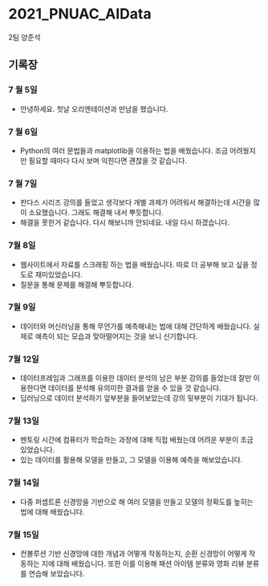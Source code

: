 # 2021_PNUAC_AIData
 2팀 양준석

## 기록장

### 7 월 5일
+ 안녕하세요. 첫날 오리엔테이션과 만남을 했습니다.

### 7 월 6일
+ Python의 여러 문법들과 matplotlib을 이용하는 법을 배웠습니다. 조금 어려웠지만 필요할 때마다 다시 보며 익힌다면 괜찮을 것 같습니다.

### 7 월 7일
+ 판다스 시리즈 강의를 들었고 생각보다 개별 과제가 어려워서 해결하는데 시간을 많이 소요했습니다. 그래도 해결해 내서 뿌듯합니다.
+ 해결을 못한거 같습니다. 다시 해보니까 안되네요. 내일 다시 하겠습니다.

### 7월 8일
+ 웹사이트에서 자료를 스크래핑 하는 법을 배웠습니다. 따로 더 공부해 보고 싶을 정도로 재미있었습니다.
+ 질문을 통해 문제를 해결해 뿌듯합니다.

### 7월 9일
+ 데이터와 머신러닝을 통해 무언가를 예측해내는 법에 대해 간단하게 배웠습니다. 실제로 예측이 되는 모습과 맞아떨어지는 것을 보니 신기합니다.

### 7월 12일
+ 데이터프레임과 그래프를 이용한 데이터 분석의 남은 부분 강의를 들었는데 잘만 이용한다면 데이터를 분석해 유의미한 결과를 얻을 수 있을 것 같습니다.
+ 딥러닝으로 데이터 분석하기 앞부분을 들어보았는데 강의 뒷부분이 기대가 됩니다.

### 7월 13일
+ 멘토링 시간에 컴퓨터가 학습하는 과정에 대해 직접 배웠는데 어려운 부분이 조금 있었습니다.
+ 있는 데이터를 활용해 모델을 만들고, 그 모델을 이용해 예측을 해보았습니다.

### 7월 14일
+ 다중 퍼셉트론 신경망을 기반으로 해 여러 모델을 만들고 모델의 정확도를 높히는 법에 대해 배웠습니다.

### 7월 15일 
+ 컨볼루션 기반 신경망에 대한 개념과 어떻게 작동하는지, 순환 신경망이 어떻게 작동하는 지에 대해 배웠습니다. 또한 이를 이용해 패션 아이템 분류와 영화 리뷰 분류를 연습해 보았습니다.
